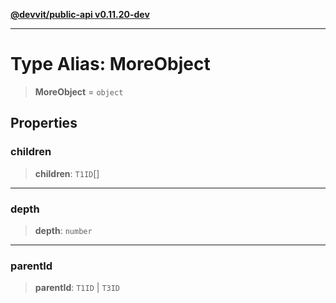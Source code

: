 [**@devvit/public-api v0.11.20-dev**](../../README.md)

---

# Type Alias: MoreObject

> **MoreObject** = `object`

## Properties

<a id="children"></a>

### children

> **children**: `T1ID`[]

---

<a id="depth"></a>

### depth

> **depth**: `number`

---

<a id="parentid"></a>

### parentId

> **parentId**: `T1ID` \| `T3ID`
